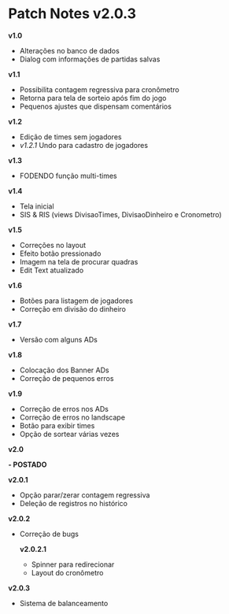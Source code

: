 # Patch Notes v2.0.3

**v1.0**

- Alterações no banco de dados
- Dialog com informações de partidas salvas

**v1.1**

- Possibilita contagem regressiva para cronômetro
- Retorna para tela de sorteio após fim do jogo
- Pequenos ajustes que dispensam comentários

**v1.2**

- Edição de times sem jogadores
- *v1.2.1* Undo para cadastro de jogadores

**v1.3**

- FODENDO função multi-times

**v1.4**

- Tela inicial
- SIS & RIS (views DivisaoTimes, DivisaoDinheiro e Cronometro)

**v1.5**

- Correções no layout
- Efeito botão pressionado
- Imagem na tela de procurar quadras
- Edit Text atualizado

**v1.6**

- Botões para listagem de jogadores
- Correção em divisão do dinheiro

**v1.7**

- Versão com alguns ADs

**v1.8**

- Colocação dos Banner ADs
- Correção de pequenos erros

**v1.9**

- Correção de erros nos ADs
- Correção de erros no landscape
- Botão para exibir times
- Opção de sortear várias vezes

**v2.0**

**- POSTADO**

**v2.0.1**

- Opção parar/zerar contagem regressiva
- Deleção de registros no histórico

**v2.0.2**

- Correção de bugs

	**v2.0.2.1**
	
	- Spinner para redirecionar
	- Layout do cronômetro

**v2.0.3**

- Sistema de balanceamento
